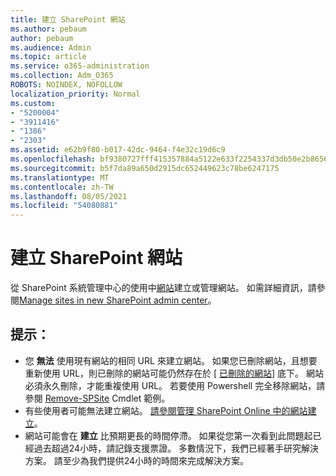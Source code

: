 ```yaml
---
title: 建立 SharePoint 網站
ms.author: pebaum
author: pebaum
ms.audience: Admin
ms.topic: article
ms.service: o365-administration
ms.collection: Adm_O365
ROBOTS: NOINDEX, NOFOLLOW
localization_priority: Normal
ms.custom:
- "5200004"
- "3911416"
- "1386"
- "2303"
ms.assetid: e62b9f80-b017-42dc-9464-f4e32c19d6c9
ms.openlocfilehash: bf9380727fff415357884a5122e633f2254337d3db50e2b8656d94938f76d394
ms.sourcegitcommit: b5f7da89a650d2915dc652449623c78be6247175
ms.translationtype: MT
ms.contentlocale: zh-TW
ms.lasthandoff: 08/05/2021
ms.locfileid: "54080881"
---
```

# <a name="create-a-sharepoint-site"></a>建立 SharePoint 網站

從 SharePoint 系統管理中心的使用中[網站](https://admin.microsoft.com/sharepoint?page=sitemanagement&modern=true)建立或管理網站。 如需詳細資訊，請參閱[Manage sites in new SharePoint admin center](https://docs.microsoft.com/sharepoint/manage-site-creation)。 

## <a name="tips"></a>提示：

- 您 **無法** 使用現有網站的相同 URL 來建立網站。 如果您已刪除網站，且想要重新使用 URL，則已刪除的網站可能仍然存在於 [ [已刪除的網站](https://admin.microsoft.com/sharepoint?page=recyclebin&modern=true)] 底下。 網站必須永久刪除，才能重複使用 URL。 若要使用 Powershell 完全移除網站，請參閱 [Remove-SPSite](https://docs.microsoft.com/sharepoint/manage-sites-in-new-admin-center#delete-a-site) Cmdlet 範例。
- 有些使用者可能無法建立網站。 [請參閱管理 SharePoint Online 中的網站建立](https://docs.microsoft.com/sharepoint/manage-site-creation)。
- 網站可能會在 **建立** 比預期更長的時間停滯。 如果從您第一次看到此問題起已經過去超過24小時，請記錄支援票證。 多數情況下，我們已經著手研究解決方案。 請至少為我們提供24小時的時間來完成解決方案。
